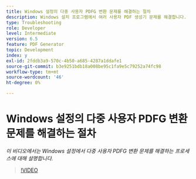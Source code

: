 ```yaml
---
title: Windows 설정의 다중 사용자 PDFG 변환 문제를 해결하는 절차
description: Windows 설치 프로그램에서 여러 사용자 PDF 생성기 문제를 해결합니다.
type: Troubleshooting
role: Developer
level: Intermediate
version: 6.5
feature: PDF Generator
topic: Development
index: y
exl-id: 2fddb3a9-570c-4b50-a685-4287a1ddafe1
source-git-commit: b3e9251bdb18a008be95c1fa9e5c79252a74fc98
workflow-type: tm+mt
source-wordcount: '46'
ht-degree: 0%

---
```


# Windows 설정의 다중 사용자 PDFG 변환 문제를 해결하는 절차

*이 비디오에서는 Windows 설정에서 다중 사용자 PDFG 변환 문제를 해결하는 프로세스에 대해 설명합니다.*

>[!VIDEO](https://video.tv.adobe.com/v/335550?quality=12&learn=on)
